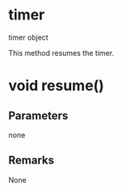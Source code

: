 # timer

timer object

  


This method resumes the timer.

# void resume()

## Parameters

none

## Remarks

None
